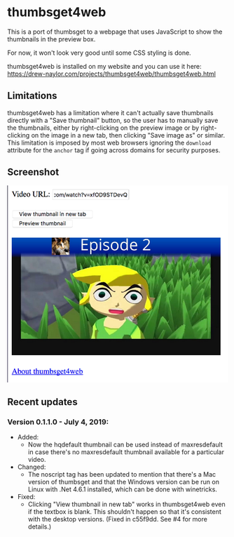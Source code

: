 # thumbsget4web

This is a port of thumbsget to a webpage that uses JavaScript to show the thumbnails in the preview box.

For now, it won't look very good until some CSS styling is done.

thumbsget4web is installed on my website and you can use it here: https://drew-naylor.com/projects/thumbsget4web/thumbsget4web.html

## Limitations

thumbsget4web has a limitation where it can't actually save thumbnails directly with a "Save thumbnail" button, so the user has to manually save the thumbnails, either by right-clicking on the preview image or by right-clicking on the image in a new tab, then clicking "Save image as" or similar. This limitation is imposed by most web browsers ignoring the `download` attribute for the `anchor` tag if going across domains for security purposes.


## Screenshot

![](../docs/images/thumbsget4web-screenshot-with-preview.png?raw=true)


## Recent updates

### Version 0.1.1.0 - July 4, 2019:

- Added:
  - Now the hqdefault thumbnail can be used instead of maxresdefault in case there's no maxresdefault thumbnail available for a particular video.
- Changed:
  - The noscript tag has been updated to mention that there's a Mac version of thumbsget and that the Windows version can be run on Linux with .Net 4.6.1 installed, which can be done with winetricks.
- Fixed:
  - Clicking "View thumbnail in new tab" works in thumbsget4web even if the textbox is blank. This shouldn't happen so that it's consistent with the desktop versions. (Fixed in c55f9dd. See #4 for more details.)
